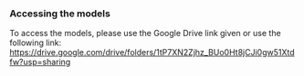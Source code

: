 ### Accessing the models
To access the models, please use the Google Drive link given or use the following link: https://drive.google.com/drive/folders/1tP7XN2Zjhz_BUo0Ht8jCJi0gw51Xtdfw?usp=sharing
